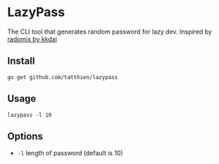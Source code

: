 # LazyPass

The CLI tool that generates random password for lazy dev. Inspired by [radomix by kkdai](https://github.com/kkdai/radomtix)

## Install

```
go get github.com/tatthien/lazypass
```

## Usage

```
lazypass -l 10
```

## Options

- `-l` length of password (default is 10)


